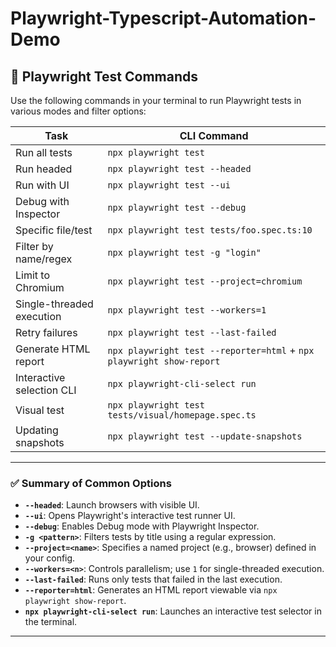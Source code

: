 # Playwright-Typescript-Automation-Demo 

## 🚀 Playwright Test Commands

Use the following commands in your terminal to run Playwright tests in various modes and filter options:

| Task                         | CLI Command                                                                 |
|-----------------------------|------------------------------------------------------------------------------|
| Run all tests               | `npx playwright test`                                                        |
| Run headed                  | `npx playwright test --headed`                                               |
| Run with UI                 | `npx playwright test --ui`                                                   |
| Debug with Inspector        | `npx playwright test --debug`                                                |
| Specific file/test          | `npx playwright test tests/foo.spec.ts:10`                                   |
| Filter by name/regex        | `npx playwright test -g "login"`                                             |
| Limit to Chromium           | `npx playwright test --project=chromium`                                     |
| Single-threaded execution   | `npx playwright test --workers=1`                                            |
| Retry failures              | `npx playwright test --last-failed`                                          |
| Generate HTML report        | `npx playwright test --reporter=html` + `npx playwright show-report`         |
| Interactive selection CLI   | `npx playwright-cli-select run`                                              |
| Visual test                 | `npx playwright test tests/visual/homepage.spec.ts`                          |
| Updating snapshots          |  `npx playwright test --update-snapshots`                                    |  
 

---

### ✅ Summary of Common Options

- **`--headed`**: Launch browsers with visible UI.  
- **`--ui`**: Opens Playwright's interactive test runner UI.  
- **`--debug`**: Enables Debug mode with Playwright Inspector.  
- **`-g <pattern>`**: Filters tests by title using a regular expression.  
- **`--project=<name>`**: Specifies a named project (e.g., browser) defined in your config.  
- **`--workers=<n>`**: Controls parallelism; use `1` for single-threaded execution.  
- **`--last-failed`**: Runs only tests that failed in the last execution.  
- **`--reporter=html`**: Generates an HTML report viewable via `npx playwright show-report`.  
- **`npx playwright-cli-select run`**: Launches an interactive test selector in the terminal.

---
